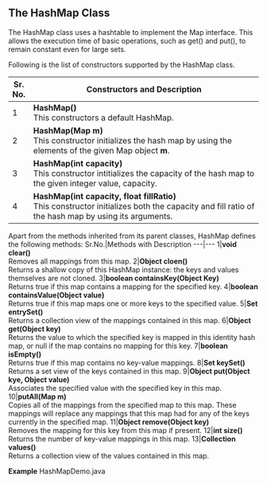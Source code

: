 The HashMap Class
---
The HashMap class uses a hashtable to implement the Map interface. This allows the execution time of basic operations, such as get() and put(), to remain constant even for large sets.

Following is the list of constructors supported by the HashMap class.

Sr.<br/>No.|Constructors and Description
---|---
1|**HashMap()**<br/>This constructors a default HashMap.
2|**HashMap(Map m)**<br/>This constructor initializes the hash map by using the elements of the given Map object **m**.
3|**HashMap(int capacity)**<br/>This constructor intitializes the capacity of the hash map to the given integer value, capacity.
4|**HashMap(int capacity, float fillRatio)**<br/>This constructor initializes both the capacity and fill ratio of the hash map by using its arguments.

Apart from the methods inherited from its parent classes, HashMap defines the following methods:
Sr.No.|Methods with Description
---|---
1|**void clear()**<br/>Removes all mappings from this map.
2|**Object cloen()**<br/>Returns a shallow copy of this HashMap instance: the keys and values themselves are not cloned.
3|**boolean containsKey(Object Key)**<br/>Returns true if this map contains a mapping for the specified key.
4|**boolean containsValue(Object value)**<br/>Returns true if this map maps one or more keys to the specified value.
5|**Set entrySet()**<br/>Returns a collection view of the mappings contained in this map.
6|**Object get(Object key)**<br/>Returns the value to which the specified key is mapped in this identity hash map, or null if the map contains no mapping for this key.
7|**boolean isEmpty()**<br/>Returns true if this map contains no key-value mappings.
8|**Set keySet()**<br/> Returns a set view of the keys contained in this map.
9|**Object put(Object kye, Object value)**<br/>Associates the specified value with the specified key in this map.
10|**putAll(Map m)**<br/>Copies all of the mappings from the specified map to this map. These mappings will replace any mappings that this map had for any of the keys currently in the specified map.
11|**Object remove(Object key)**<br/>Removes the mapping for this key from this map if present.
12|**int size()**<br/>Returns the number of key-value mappings in this map.
13|**Collection values()**<br/>Returns a collection view of the values contained in this map.

**Example**
HashMapDemo.java
